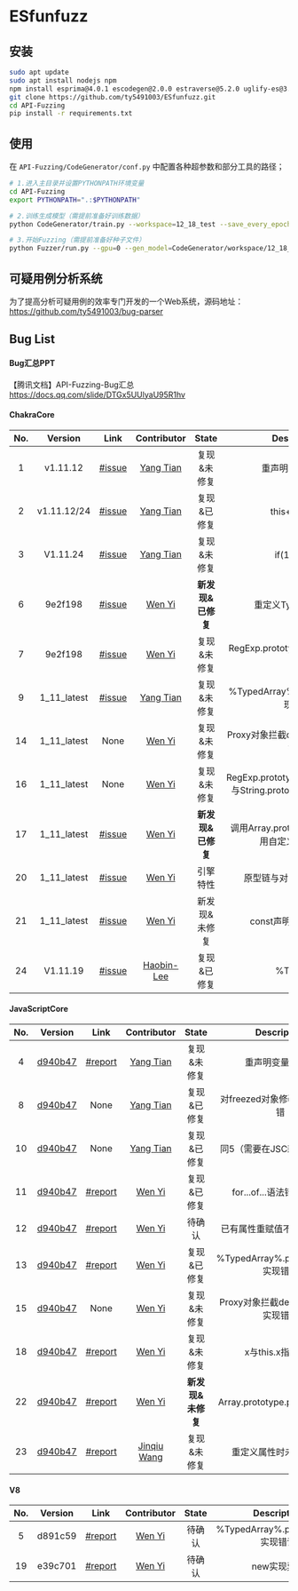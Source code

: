 # ESfunfuzz

## 安装

```bash
sudo apt update
sudo apt install nodejs npm
npm install esprima@4.0.1 escodegen@2.0.0 estraverse@5.2.0 uglify-es@3.3.9
git clone https://github.com/ty5491003/ESfunfuzz.git
cd API-Fuzzing
pip install -r requirements.txt
```



## 使用

在 `API-Fuzzing/CodeGenerator/conf.py` 中配置各种超参数和部分工具的路径；

```bash
# 1.进入主目录并设置PYTHONPATH环境变量
cd API-Fuzzing
export PYTHONPATH=".:$PYTHONPATH"

# 2.训练生成模型（需提前准备好训练数据）
python CodeGenerator/train.py --workspace=12_18_test --save_every_epoch=10 --batch_size=32 --embedding_size=32 --data_number=10000 --max_length=2000 --gpu=0 --epoch=50 --n_layers=2 --data_path=../../data/top2000FinalCorpus.db

# 3.开始Fuzzing（需提前准备好种子文件）
python Fuzzer/run.py --gpu=0 --gen_model=CodeGenerator/workspace/12_18_test/model_50.ckpt
```



## 可疑用例分析系统

为了提高分析可疑用例的效率专门开发的一个Web系统，源码地址：https://github.com/ty5491003/bug-parser



## Bug List

#### Bug汇总PPT

【腾讯文档】API-Fuzzing-Bug汇总
https://docs.qq.com/slide/DTGx5UUlyaU95R1hv

#### ChakraCore

| No.  |   Version   |                             Link                             |                Contributor                |    State    |   Description    |
| :--: | :---------: | :----------------------------------------------------------: | :---------------------------------------: | :---------: | :--------------: |
|  1   |  v1.11.12   | [#issue](https://github.com/chakra-core/ChakraCore/issues/6546) | [Yang Tian](https://github.com/ty5491003) | 复现&未修复 | 重声明变量未报错 |
|  2   | v1.11.12/24 | [#issue](https://github.com/chakra-core/ChakraCore/issues/6550) | [Yang Tian](https://github.com/ty5491003) | 复现&已修复 |   this++未报错   |
|  3   |  V1.11.24   | [#issue](https://github.com/chakra-core/ChakraCore/issues/6553) | [Yang Tian](https://github.com/ty5491003) | 复现&未修复 |   if(1)未报错    |
|  6   |   9e2f198   | [#issue](https://github.com/chakra-core/ChakraCore/issues/6567) |   [Wen Yi](https://github.com/YiWen-y)    | **新发现&已修复** | 重定义TypeError异常 |
|  7   |   9e2f198   | [#issue](https://github.com/chakra-core/ChakraCore/issues/6569) |   [Wen Yi](https://github.com/YiWen-y)    | 复现&未修复 |RegExp.prototype.toString实现错误|
| 9 | 1_11_latest | [#issue](https://github.com/microsoft/ChakraCore/issues/6503) | [Yang Tian](https://github.com/ty5491003) | 复现&未修复 |%TypedArray%.prototype.sort实现错误|
| 14 | 1_11_latest | None | [Wen Yi](https://github.com/YiWen-y) | 复现&未修复 |Proxy对象拦截defineProperty实现错误|
| 16 | 1_11_latest | None | [Wen Yi](https://github.com/YiWen-y) | 复现&未修复 |RegExp.prototype[Symbol.match]与String.prototype.match不关联|
| 17 | 1_11_latest | [#issue](https://github.com/chakra-core/ChakraCore/issues/6582) | [Wen Yi](https://github.com/YiWen-y) | **新发现&已修复** |调用Array.prototype.push时不使用自定义的set方法|
| 20 | 1_11_latest | [#issue](https://github.com/chakra-core/ChakraCore/issues/6589) | [Wen Yi](https://github.com/YiWen-y) | 引擎特性 |原型链与对象不匹配未报错|
| 21 | 1_11_latest | [#issue](https://github.com/chakra-core/ChakraCore/issues/6590) | [Wen Yi](https://github.com/YiWen-y) | 新发现&未修复 |const声明常量后可修改|
| 24 | V1.11.19 | [#issue](https://github.com/chakra-core/ChakraCore/issues/6503) | [Haobin-Lee](https://github.com/Haobin-Lee) | 复现&已修复 |%Typed%|

#### JavaScriptCore

| No.  |                           Version                            |                           Link                            |                Contributor                |  State   |   Description    |
| :--: | :----------------------------------------------------------: | :-------------------------------------------------------: | :---------------------------------------: | :------: | :--------------: |
|  4   | [d940b47](https://github.com/WebKit/WebKit-http/commit/d940b477848884f63752d25491d9dd0b9d3ccb2d) | [#report](https://bugs.webkit.org/show_bug.cgi?id=220142) | [Yang Tian](https://github.com/ty5491003) | 复现&未修复 | 重声明变量未报错 |
| 8 | [d940b47](https://github.com/WebKit/WebKit-http/commit/d940b477848884f63752d25491d9dd0b9d3ccb2d) | None | [Yang Tian](https://github.com/ty5491003) | 复现&已修复 | 对freezed对象修改length未报错 |
| 10 | [d940b47](https://github.com/WebKit/WebKit-http/commit/d940b477848884f63752d25491d9dd0b9d3ccb2d) | None | [Yang Tian](https://github.com/ty5491003) | 复现&已修复 | 同5（需要在JSC新版本验证） |
| 11 | [d940b47](https://github.com/WebKit/WebKit-http/commit/d940b477848884f63752d25491d9dd0b9d3ccb2d) | [#report](https://bugs.webkit.org/show_bug.cgi?id=220506) | [Wen Yi](https://github.com/YiWen-y) | 复现&已修复 | for...of...语法错误未报错 |
| 12 | [d940b47](https://github.com/WebKit/WebKit-http/commit/d940b477848884f63752d25491d9dd0b9d3ccb2d) | [#report](https://bugs.webkit.org/show_bug.cgi?id=220574) | [Wen Yi](https://github.com/YiWen-y) | 待确认 | 已有属性重赋值不调用set方法 |
| 13 | [d940b47](https://github.com/WebKit/WebKit-http/commit/d940b477848884f63752d25491d9dd0b9d3ccb2d) | [#report](https://bugs.webkit.org/show_bug.cgi?id=220507) | [Wen Yi](https://github.com/YiWen-y) | 复现&已修复 | %TypedArray%.prototype.sort实现错误 |
| 15 | [d940b47](https://github.com/WebKit/WebKit-http/commit/d940b477848884f63752d25491d9dd0b9d3ccb2d) | None | [Wen Yi](https://github.com/YiWen-y) | 复现&未修复 | Proxy对象拦截defineProperty实现错误 |
| 18 | [d940b47](https://github.com/WebKit/WebKit-http/commit/d940b477848884f63752d25491d9dd0b9d3ccb2d) | [#report](https://bugs.webkit.org/show_bug.cgi?id=220842) | [Wen Yi](https://github.com/YiWen-y) | 复现&未修复 | x与this.x指向不同 |
| 22 | [d940b47](https://github.com/WebKit/WebKit-http/commit/d940b477848884f63752d25491d9dd0b9d3ccb2d) | [#report](https://bugs.webkit.org/show_bug.cgi?id=221177) | [Wen Yi](https://github.com/YiWen-y) | **新发现&未修复** | Array.prototype.push实现异常 |
| 23 | [d940b47](https://github.com/WebKit/WebKit-http/commit/d940b477848884f63752d25491d9dd0b9d3ccb2d) | [#report](https://bugs.webkit.org/show_bug.cgi?id=221176) | [Jinqiu Wang](https://github.com/qiudaoyuyesok) | 复现&未修复 | 重定义属性时未更新属性 |

#### V8

| No.  | Version |                             Link                             |             Contributor              | State  |            Description             |
| :--: | :-----: | :----------------------------------------------------------: | :----------------------------------: | :----: | :--------------------------------: |
|  5   | d891c59 | [#report](https://bugs.chromium.org/p/v8/issues/detail?id=11294) | [Wen Yi](https://github.com/YiWen-y) | 待确认 | %TypedArray%.prototype.set实现错误 |
|  19  | e39c701 | [#report](https://bugs.chromium.org/p/v8/issues/detail?id=11359) | [Wen Yi](https://github.com/YiWen-y) | 待确认 |            new实现异常             |

